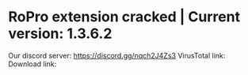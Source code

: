 # RoPro extension cracked | Current version: 1.3.6.2
Our discord server: https://discord.gg/nqch2J4Zs3
VirusTotal link:
Download link:
